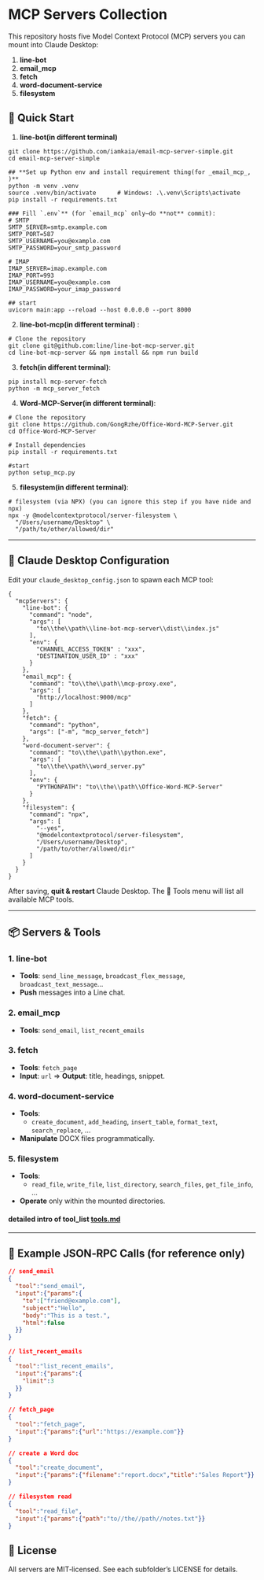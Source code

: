 # MCP Servers Collection

This repository hosts five Model Context Protocol (MCP) servers you can mount into Claude Desktop:

1. **line-bot**  
2. **email_mcp**  
3. **fetch**  
4. **word-document-service**  
5. **filesystem**  

## 🚀 Quick Start

1. **line-bot(in different terminal)**  
  ```
  git clone https://github.com/iamkaia/email-mcp-server-simple.git
  cd email-mcp-server-simple

  ## **Set up Python env and install requirement thing(for _email_mcp_, )**  
  python -m venv .venv
  source .venv/bin/activate      # Windows: .\.venv\Scripts\activate
  pip install -r requirements.txt

  ### Fill `.env`** (for `email_mcp` only—do **not** commit):
  # SMTP
  SMTP_SERVER=smtp.example.com
  SMTP_PORT=587
  SMTP_USERNAME=you@example.com
  SMTP_PASSWORD=your_smtp_password

  # IMAP
  IMAP_SERVER=imap.example.com
  IMAP_PORT=993
  IMAP_USERNAME=you@example.com
  IMAP_PASSWORD=your_imap_password

  ## start
  uvicorn main:app --reload --host 0.0.0.0 --port 8000
  ```

2. **line-bot-mcp(in different terminal)** :
  ```
  # Clone the repository
  git clone git@github.com:line/line-bot-mcp-server.git
  cd line-bot-mcp-server && npm install && npm run build
  ```

3. **fetch(in different terminal)**:
  ```
  pip install mcp-server-fetch
  python -m mcp_server_fetch
  ```

4. **Word-MCP-Server(in different terminal)**:
  ```
  # Clone the repository
  git clone https://github.com/GongRzhe/Office-Word-MCP-Server.git
  cd Office-Word-MCP-Server

  # Install dependencies
  pip install -r requirements.txt

  #start
  python setup_mcp.py
  ```
5. **filesystem(in different terminal)**:
  ```
  # filesystem (via NPX) (you can ignore this step if you have nide and npx)
  npx -y @modelcontextprotocol/server-filesystem \
    "/Users/username/Desktop" \
    "/path/to/other/allowed/dir"
  ```

---

## 🔧 Claude Desktop Configuration

Edit your `claude_desktop_config.json` to spawn each MCP tool:

```jsonc
{
  "mcpServers": {
    "line-bot": {
      "command": "node",
      "args": [
        "to\\the\\path\\line-bot-mcp-server\\dist\\index.js"
      ],
      "env": {
        "CHANNEL_ACCESS_TOKEN" : "xxx",
        "DESTINATION_USER_ID" : "xxx"
      }
    },
    "email_mcp": {
      "command": "to\\the\\path\\mcp-proxy.exe",
      "args": [
        "http://localhost:9000/mcp"      
      ]
    },
    "fetch": {
      "command": "python",
      "args": ["-m", "mcp_server_fetch"]
    },
    "word-document-server": {
      "command": "to\\the\\path\\python.exe",
      "args": [
        "to\\the\\path\\word_server.py"
      ],
      "env": {
        "PYTHONPATH": "to\\the\\path\\Office-Word-MCP-Server"
      }
    },
    "filesystem": {
      "command": "npx",
      "args": [
        "--yes",
        "@modelcontextprotocol/server-filesystem",
        "/Users/username/Desktop",
        "/path/to/other/allowed/dir"
      ]
    }
  }
}
```

After saving, **quit & restart** Claude Desktop. The 🔨 Tools menu will list all available MCP tools.

---

## 📦 Servers & Tools

### 1. **line-bot**  
- **Tools**: `send_line_message`, `broadcast_flex_message`, `broadcast_text_message`…
- **Push** messages into a Line chat.

### 2. **email_mcp**  
- **Tools**: `send_email`, `list_recent_emails`

### 3. **fetch**  
- **Tools**: `fetch_page`
- **Input**: `url` ⇒ **Output**: title, headings, snippet.

### 4. **word-document-service**  
- **Tools**:  
  - `create_document`, `add_heading`, `insert_table`, `format_text`, `search_replace`, …  
- **Manipulate** DOCX files programmatically.

### 5. **filesystem**  
- **Tools**:  
  - `read_file`, `write_file`, `list_directory`, `search_files`, `get_file_info`, …  
- **Operate** only within the mounted directories.

#### detailed intro of tool_list [tools.md](./tools.md) 

---

## 🎯 Example JSON‑RPC Calls (for reference only)

```json
// send_email
{
  "tool":"send_email",
  "input":{"params":{
    "to":["friend@example.com"],
    "subject":"Hello",
    "body":"This is a test.",
    "html":false
  }}
}

// list_recent_emails
{
  "tool":"list_recent_emails",
  "input":{"params":{
    "limit":3
  }}
}

// fetch_page
{
  "tool":"fetch_page",
  "input":{"params":{"url":"https://example.com"}}
}

// create a Word doc
{
  "tool":"create_document",
  "input":{"params":{"filename":"report.docx","title":"Sales Report"}}
}

// filesystem read
{
  "tool":"read_file",
  "input":{"params":{"path":"to//the//path//notes.txt"}}
}
```

## 📃 License

All servers are MIT‑licensed. See each subfolder’s LICENSE for details.